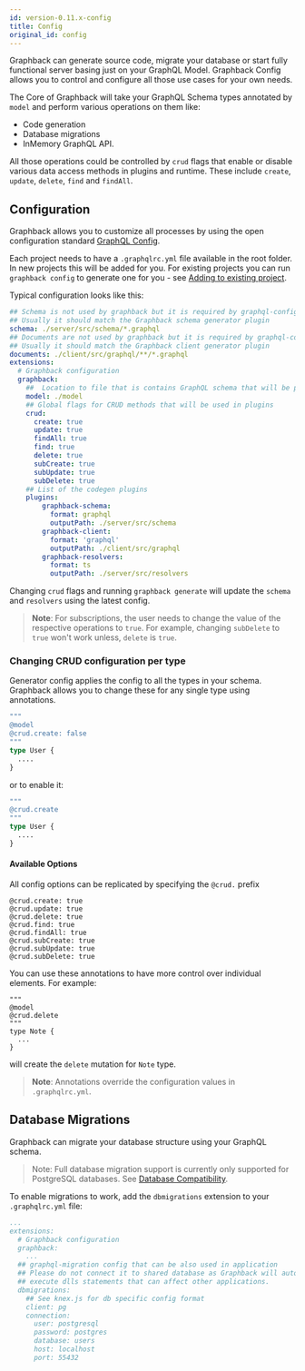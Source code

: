```yaml
---
id: version-0.11.x-config
title: Config
original_id: config
---
```


Graphback can generate source code, migrate your database or start fully functional server basing just on your GraphQL Model.
Graphback Config allows you to control and configure all those use cases for your own needs. 

The Core of Graphback will take your GraphQL Schema types annotated by `model` and perform various operations on them like:

- Code generation
- Database migrations
- InMemory GraphQL API. 

All those operations could be controlled by `crud` flags that enable or disable various data access methods in plugins and runtime. 
These include `create`, `update`, `delete`, `find` and `findAll`.

## Configuration

Graphback allows you to customize all processes by using the open configuration standard [GraphQL Config](https://graphql-config.com).

Each project needs to have a `.graphqlrc.yml` file available in the root folder. In new projects this will be added for you. For existing projects you can run `graphback config` to generate one for you - see [Adding to existing project](/docs/existingproject).

Typical configuration looks like this:

```yaml
## Schema is not used by graphback but it is required by graphql-config and can be used by other extensions
## Usually it should match the Graphback schema generator plugin
schema: ./server/src/schema/*.graphql
## Documents are not used by graphback but it is required by graphql-config and can be used by other extensions
## Usually it should match the Graphback client generator plugin
documents: ./client/src/graphql/**/*.graphql
extensions:
  # Graphback configuration
  graphback:
    ##  Location to file that is contains GraphQL schema that will be processed by Graphback
    model: ./model
    ## Global flags for CRUD methods that will be used in plugins
    crud:
      create: true
      update: true
      findAll: true
      find: true
      delete: true
      subCreate: true
      subUpdate: true
      subDelete: true
    ## List of the codegen plugins 
    plugins:
        graphback-schema:
          format: graphql
          outputPath: ./server/src/schema
        graphback-client:
          format: 'graphql'
          outputPath: ./client/src/graphql
        graphback-resolvers:
          format: ts
          outputPath: ./server/src/resolvers
```
Changing `crud` flags and running `graphback generate` will update the `schema` and `resolvers` using the latest config.

> **Note**: For subscriptions, the user needs to change the value of the respective operations to `true`. For example, changing `subDelete` to `true` won't work unless, `delete` is `true`.

### Changing CRUD configuration per type

Generator config applies the config to all the types in your schema. 
Graphback allows you to change these for any single type using annotations.

```graphql
"""
@model
@crud.create: false
"""
type User {
  ....
}
```

or to enable it:

```graphql
"""
@crud.create
"""
type User {
  ....
}
```
 
#### Available Options

All config options can be replicated by specifying the `@crud.` prefix

```
@crud.create: true
@crud.update: true
@crud.delete: true
@crud.find: true
@crud.findAll: true
@crud.subCreate: true
@crud.subUpdate: true
@crud.subDelete: true
```

You can use these annotations to have more control over individual elements. For example:

```
"""
@model
@crud.delete
"""
type Note {
  ...
}
```
will create the `delete` mutation for `Note` type.

> **Note**: Annotations override the configuration values in `.graphqlrc.yml`.

## Database Migrations

Graphback can migrate your database structure using your GraphQL schema.

> Note: Full database migration support is currently only supported for PostgreSQL databases. See [Database Compatibility](../db/dbintroduction#compatibility).

To enable migrations to work, add the `dbmigrations` extension to your `.graphqlrc.yml` file:

```yaml
...
extensions:
  # Graphback configuration
  graphback:
    ...
  ## graphql-migration config that can be also used in application
  ## Please do not connect it to shared database as Graphback will automatically 
  ## execute dlls statements that can affect other applications.
  dbmigrations:
    ## See knex.js for db specific config format
    client: pg
    connection:
      user: postgresql
      password: postgres
      database: users
      host: localhost
      port: 55432
```